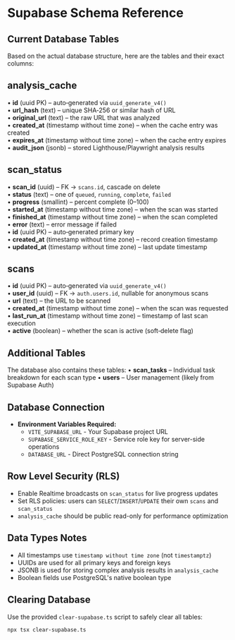 
# Supabase Schema Reference

## Current Database Tables

Based on the actual database structure, here are the tables and their exact columns:

## analysis_cache
• **id** (uuid PK) – auto‑generated via `uuid_generate_v4()`  
• **url_hash** (text) – unique SHA‑256 or similar hash of URL  
• **original_url** (text) – the raw URL that was analyzed  
• **created_at** (timestamp without time zone) – when the cache entry was created  
• **expires_at** (timestamp without time zone) – when the cache entry expires  
• **audit_json** (jsonb) – stored Lighthouse/Playwright analysis results

## scan_status
• **scan_id** (uuid) – FK → `scans.id`, cascade on delete  
• **status** (text) – one of `queued`, `running`, `complete`, `failed`  
• **progress** (smallint) – percent complete (0–100)  
• **started_at** (timestamp without time zone) – when the scan was started  
• **finished_at** (timestamp without time zone) – when the scan completed  
• **error** (text) – error message if failed  
• **id** (uuid PK) – auto‑generated primary key  
• **created_at** (timestamp without time zone) – record creation timestamp  
• **updated_at** (timestamp without time zone) – last update timestamp

## scans
• **id** (uuid PK) – auto‑generated via `uuid_generate_v4()`  
• **user_id** (uuid) – FK → `auth.users.id`, nullable for anonymous scans  
• **url** (text) – the URL to be scanned  
• **created_at** (timestamp without time zone) – when the scan was requested  
• **last_run_at** (timestamp without time zone) – timestamp of last scan execution  
• **active** (boolean) – whether the scan is active (soft‑delete flag)

## Additional Tables
The database also contains these tables:
• **scan_tasks** – Individual task breakdown for each scan type
• **users** – User management (likely from Supabase Auth)

## Database Connection
- **Environment Variables Required:**
  - `VITE_SUPABASE_URL` - Your Supabase project URL
  - `SUPABASE_SERVICE_ROLE_KEY` - Service role key for server-side operations
  - `DATABASE_URL` - Direct PostgreSQL connection string

## Row Level Security (RLS)
- Enable Realtime broadcasts on `scan_status` for live progress updates
- Set RLS policies: users can `SELECT`/`INSERT`/`UPDATE` their own `scans` and `scan_status`
- `analysis_cache` should be public read-only for performance optimization

## Data Types Notes
- All timestamps use `timestamp without time zone` (not `timestamptz`)
- UUIDs are used for all primary keys and foreign keys
- JSONB is used for storing complex analysis results in `analysis_cache`
- Boolean fields use PostgreSQL's native boolean type

## Clearing Database
Use the provided `clear-supabase.ts` script to safely clear all tables:
```bash
npx tsx clear-supabase.ts
```
